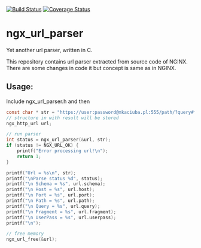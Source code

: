 [![Build Status](https://travis-ci.org/Aldor007/ngx_url_parser.svg)](https://travis-ci.org/Aldor007/ngx_url_parser)
[![Coverage Status](https://coveralls.io/repos/Aldor007/ngx_url_parser/badge.svg?branch=master&service=github)](https://coveralls.io/github/Aldor007/ngx_url_parser?branch=master)

ngx_url_parser
==============
Yet another url parser, written in C.

This repository contains url parser extracted from source code of NGINX. There are some changes in code it but concept is same as in NGINX.

Usage:
----
Include ngx_url_parser.h and then
```C
const char * str = "https://user:password@mkaciuba.pl:555/path/?query#fragment";
// structure in with result will be stored
ngx_http_url url;

// run parser
int status = ngx_url_parser(&url, str);
if (status != NGX_URL_OK) {
    printf("Error processing url!\n");
    return 1;
}

printf("Url = %s\n", str);
printf("\nParse status %d", status);
printf("\n Schema = %s", url.schema);
printf("\n Host = %s", url.host);
printf("\n Port = %s", url.port);
printf("\n Path = %s", url.path);
printf("\n Query = %s", url.query);
printf("\n Fragment = %s", url.fragment);
printf("\n UserPass = %s", url.userpass);
printf("\n");

// free memory
ngx_url_free(&url);
```

